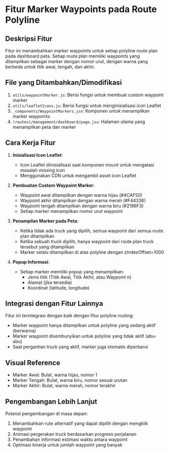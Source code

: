 # Fitur Marker Waypoints pada Route Polyline

## Deskripsi Fitur

Fitur ini menambahkan marker waypoints untuk setiap polyline route plan pada dashboard peta. Setiap route plan memiliki waypoints yang ditampilkan sebagai marker dengan nomor urut, dengan warna yang berbeda untuk titik awal, tengah, dan akhir.

## File yang Ditambahkan/Dimodifikasi

1. `utils/waypointMarker.js`: Berisi fungsi untuk membuat custom waypoint marker
2. `utils/leafletIcons.js`: Berisi fungsi untuk menginisialisasi icon Leaflet
3. `_components/WaypointMarkers.jsx`: Komponen untuk menampilkan marker waypoints
4. `(routes)/management/dashboard/page.jsx`: Halaman utama yang menampilkan peta dan marker

## Cara Kerja Fitur

1. **Inisialisasi Icon Leaflet**:
   - Icon Leaflet diinisialisasi saat komponen mount untuk mengatasi masalah missing icon
   - Menggunakan CDN untuk mengambil asset icon Leaflet

2. **Pembuatan Custom Waypoint Marker**:
   - Waypoint awal ditampilkan dengan warna hijau (#4CAF50)
   - Waypoint akhir ditampilkan dengan warna merah (#F44336)
   - Waypoint tengah ditampilkan dengan warna biru (#2196F3)
   - Setiap marker menampilkan nomor urut waypoint

3. **Penampilan Marker pada Peta**:
   - Ketika tidak ada truck yang dipilih, semua waypoint dari semua route plan ditampilkan
   - Ketika sebuah truck dipilih, hanya waypoint dari route plan truck tersebut yang ditampilkan
   - Marker selalu ditampilkan di atas polyline dengan zIndexOffset=1000

4. **Popup Informasi**:
   - Setiap marker memiliki popup yang menampilkan:
     - Jenis titik (Titik Awal, Titik Akhir, atau Waypoint n)
     - Alamat (jika tersedia)
     - Koordinat (latitude, longitude)

## Integrasi dengan Fitur Lainnya

Fitur ini terintegrasi dengan baik dengan fitur polyline routing:
- Marker waypoint hanya ditampilkan untuk polyline yang sedang aktif (berwarna)
- Marker waypoint disembunyikan untuk polyline yang tidak aktif (abu-abu)
- Saat pergantian truck yang aktif, marker juga otomatis diperbarui

## Visual Reference

- Marker Awal: Bulat, warna hijau, nomor 1
- Marker Tengah: Bulat, warna biru, nomor sesuai urutan
- Marker Akhir: Bulat, warna merah, nomor terakhir

## Pengembangan Lebih Lanjut

Potensi pengembangan di masa depan:
1. Menambahkan rute alternatif yang dapat dipilih dengan mengklik waypoint
2. Animasi pergerakan truck berdasarkan progress perjalanan
3. Penambahan informasi estimasi waktu antara waypoint
4. Optimasi kinerja untuk jumlah waypoint yang banyak